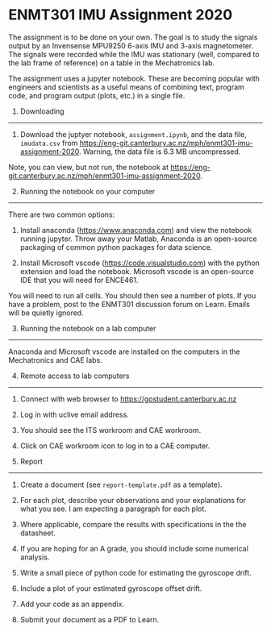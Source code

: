 <!-- pandoc -f markdown -t latex assignment_brief.md -o assignment_brief.pdf -->

ENMT301 IMU Assignment 2020
===========================

The assignment is to be done on your own.   The goal is to study the signals output by an Invensense MPU9250 6-axis IMU and 3-axis magnetometer.  The signals were recorded while the IMU was stationary (well, compared to the lab frame of reference) on a table in the Mechatronics lab.

The assignment uses a jupyter notebook.  These are becoming popular
   with engineers and scientists as a useful means of combining text,
   program code, and program output (plots, etc.) in a single file.


1. Downloading
--------------

1. Download the juptyer notebook, `assignment.ipynb`, and the data
   file, `imudata.csv` from
   https://eng-git.canterbury.ac.nz/mph/enmt301-imu-assignment-2020.
   Warning, the data file is 6.3 MB uncompressed.

Note, you can view, but not run, the notebook at https://eng-git.canterbury.ac.nz/mph/enmt301-imu-assignment-2020.


2. Running the notebook on your computer
----------------------------------------

There are two common options:

1. Install anaconda (https://www.anaconda.com) and view the notebook
running jupyter.  Throw away your Matlab, Anaconda is an open-source
packaging of common python packages for data science.

2. Install Microsoft vscode (https://code.visualstudio.com) with the
   python extension and load the notebook.  Microsoft vscode is an
   open-source IDE that you will need for ENCE461.
   
You will need to run all cells.  You should then see a number of plots.   If you have a problem, post to the ENMT301 discussion forum on Learn.  Emails will be quietly ignored.
   

3. Running the notebook on a lab computer
-----------------------------------------

Anaconda and Microsoft vscode are installed on the computers in the Mechatronics and CAE labs.


4. Remote access to lab computers
---------------------------------

1. Connect with web browser to https://gostudent.canterbury.ac.nz

2. Log in with uclive email address.

3. You should see the ITS workroom and CAE workroom.

4. Click on CAE workroom icon to log in to a CAE computer.


5. Report
---------

1. Create a document (see `report-template.pdf` as a template).

2. For each plot, describe your observations and your explanations for
   what you see.  I am expecting a paragraph for each plot.
   
3. Where applicable, compare the results with specifications in the the datasheet.

4. If you are hoping for an A grade, you should include some numerical analysis.

5. Write a small piece of python code for estimating the gyroscope drift.

6. Include a plot of your estimated gyroscope offset drift.

7. Add your code as an appendix.

8. Submit your document as a PDF to Learn.
